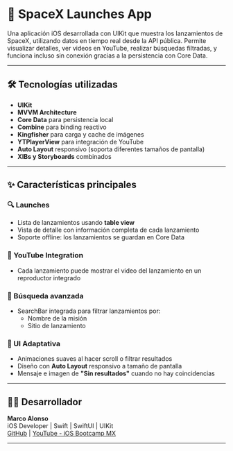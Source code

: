 # 🚀 SpaceX Launches App

Una aplicación iOS desarrollada con UIKit que muestra los lanzamientos de SpaceX, utilizando datos en tiempo real desde la API pública. Permite visualizar detalles, ver videos en YouTube, realizar búsquedas filtradas, y funciona incluso sin conexión gracias a la persistencia con Core Data.

---

## 🛠 Tecnologías utilizadas

- **UIKit**
- **MVVM Architecture**
- **Core Data** para persistencia local
- **Combine** para binding reactivo
- **Kingfisher** para carga y cache de imágenes
- **YTPlayerView** para integración de YouTube
- **Auto Layout** responsivo (soporta diferentes tamaños de pantalla)
- **XIBs y Storyboards** combinados

---

## ✨ Características principales

### 🔍 Launches

- Lista de lanzamientos usando **table view**
- Vista de detalle con información completa de cada lanzamiento
- Soporte offline: los lanzamientos se guardan en Core Data

### 🎥 YouTube Integration

- Cada lanzamiento puede mostrar el video del lanzamiento en un reproductor integrado

### 🔎 Búsqueda avanzada

- SearchBar integrada para filtrar lanzamientos por:
  - Nombre de la misión
  - Sitio de lanzamiento

### 📱 UI Adaptativa

- Animaciones suaves al hacer scroll o filtrar resultados
- Diseño con **Auto Layout** responsivo a tamaño de pantalla
- Mensaje e imagen de **"Sin resultados"** cuando no hay coincidencias

---

## 🧑‍💻 Desarrollador

**Marco Alonso**  
iOS Developer | Swift | SwiftUI | UIKit  
[GitHub](https://github.com/marcoalonso) | [YouTube - iOS Bootcamp MX](https://youtube.com/@marcoalonsoios)

---
